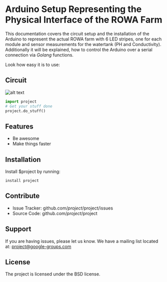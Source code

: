 

Arduino Setup Representing the Physical Interface of the ROWA Farm
========

This documentation covers the circuit setup and the installation of the Arduino to represent the actual ROWA farm with 6
 LED stripes, one for each module and sensor measurements for the watertank (PH and Conductivity). Additionally it will
 be explained, how to control the Arduino over a serial connection via *Golang* functions.   

Look how easy it is to use:

Circuit
----------
![alt text](https://github.com/MarcelCode/ROWA/blob/master/documentation/images/circuit.png "Arduino Circuit")

```python
import project
# Get your stuff done
project.do_stuff()
```

Features
--------

- Be awesome
- Make things faster

Installation
------------

Install $project by running:

    install project

Contribute
----------

- Issue Tracker: github.com/$project/$project/issues
- Source Code: github.com/$project/$project

Support
-------

If you are having issues, please let us know.
We have a mailing list located at: project@google-groups.com

License
-------

The project is licensed under the BSD license.

